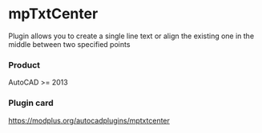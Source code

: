 # mpTxtCenter
Plugin allows you to create a single line text or align the existing one in the middle between two specified points
### Product ###
AutoCAD >= 2013
### Plugin card ###
https://modplus.org/autocadplugins/mptxtcenter
